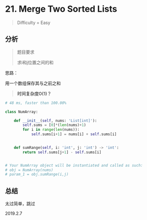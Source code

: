 # 21. Merge Two Sorted Lists
> Difficulty = Easy

## 分析

> 题目要求
> 
> 求i和j位置之间的和

思路：

用一个数组保存其与之前之和


> **时间复杂度O(1)？**

```python
# 48 ms, faster than 100.00%

class NumArray:

    def __init__(self, nums: 'List[int]'):
        self.sums = [0]*(len(nums)+1)
        for i in range(len(nums)):
            self.sums[i+1] = nums[i] + self.sums[i]
        

    def sumRange(self, i: 'int', j: 'int') -> 'int':
        return self.sums[j+1] - self.sums[i]


# Your NumArray object will be instantiated and called as such:
# obj = NumArray(nums)
# param_1 = obj.sumRange(i,j)
```

## 总结

太过简单，跳过

2019.2.7